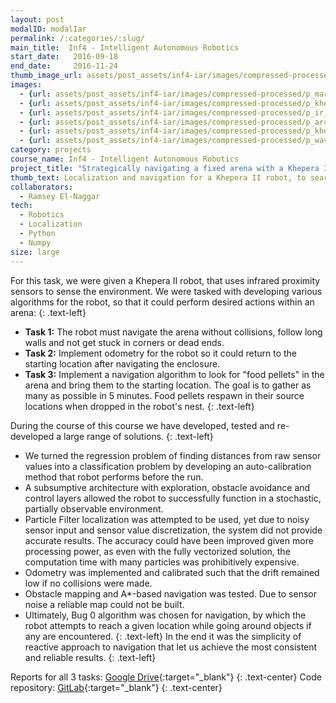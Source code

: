 ```yaml
---
layout: post
modalID: modalIar
permalink: /:categories/:slug/
main_title:  Inf4 - Intelligent Autonomous Robotics
start_date:   2016-09-18
end_date:     2016-11-24
thumb_image_url: assets/post_assets/inf4-iar/images/compressed-processed/p_khepera.png
images:
  - {url: assets/post_assets/inf4-iar/images/compressed-processed/p_marked_map.png, caption: "Final map of the arena, used for Task 3. Nest is the official starting locations of the robot that it starts from (any orientation) and points are locations with 'food'. Robot needed to find food locations and bring the pellet to the nest. Pickup and dropping of the pellets were signaled by the arbiter with the press of the space bar.", id: p_marked_map}
  - {url: assets/post_assets/inf4-iar/images/compressed-processed/p_khepera.png, caption: "The Khepera II robot from up close. The black patches on the front and sides are the IR sensors.", id: p_khepera}
  - {url: assets/post_assets/inf4-iar/images/compressed-processed/p_ir_sensors.png, caption: "Sketch of IR sensors placement on the Khepera II robot.", id: p_ir_sensors}
  - {url: assets/post_assets/inf4-iar/images/compressed-processed/p_architecture.png, caption: "Flowchart depicting different components of our system for controlling the robot.", id: p_architecture}
  - {url: assets/post_assets/inf4-iar/images/compressed-processed/p_khepera_in_arena.png, caption: "Snapshot of Khepera navigating the arena.", id: p_khepera_in_arena}
  - {url: assets/post_assets/inf4-iar/images/compressed-processed/p_wave_graph.png, caption: "Experiments of particle filter-based navigation. As soon as the map layout was fixed (Task 3), we created a map of the arena, so the particle filter localization could be used.", id: p_wave_graph}
category: projects
course_name: Inf4 - Intelligent Autonomous Robotics
project_title: "Strategically navigating a fixed arena with a Khepera II"
thumb_text: Localization and navigation for a Khepera II robot, to search an obstacle course for "food" and home return
collaborators:
  - Ramsey El-Naggar
tech:
  - Robotics
  - Localization
  - Python
  - Numpy
size: large
---
```


<div class="post-content-markdown">

For this task, we were given a Khepera II robot, that uses infrared proximity sensors to sense the environment. We were tasked with developing various algorithms for the robot, so that it could perform desired actions within an arena:
{: .text-left}
* **Task 1:** The robot must navigate the arena without collisions, follow long walls and not get stuck in corners or dead ends.
* **Task 2:** Implement odometry for the robot so it could return to the starting location after navigating the enclosure.
* **Task 3:** Implement a navigation algorithm to look for "food pellets" in the arena and bring them to the starting location. The goal is to gather as many as possible in 5 minutes. Food pellets respawn in their source locations when dropped in the robot's nest.
{: .text-left}

During the course of this course we have developed, tested and re-developed a large range of solutions.
{: .text-left}
* We turned the regression problem of finding distances from raw sensor values into a classification problem by developing an auto-calibration method that robot performs before the run.
* A subsumptive architecture with exploration, obstacle avoidance and control layers allowed the robot to successfully function in a stochastic, partially observable environment.
* Particle Filter localization was attempted to be used, yet due to noisy sensor input and sensor value discretization, the system did not provide accurate results. The accuracy could have been improved given more processing power, as even with the fully vectorized solution, the computation time with many particles was prohibitively expensive.
* Odometry was implemented and calibrated such that the drift remained low if no collisions were made.
* Obstacle mapping and A\*-based navigation was tested. Due to sensor noise a reliable map could not be built.
* Ultimately, Bug 0 algorithm was chosen for navigation, by which the robot attempts to reach a given location while going around objects if any are encountered.
{: .text-left}
In the end it was the simplicity of reactive approach to navigation that let us achieve the most consistent and reliable results.
{: .text-left}

Reports for all 3 tasks: [Google Drive](https://drive.google.com/open?id=1NFmrsW8NIIT-TGLA41VM5yh5Kz3KCo_u){:target="_blank"}
{: .text-center}
Code repository: [GitLab](https://gitlab.com/iar/iar){:target="_blank"}
{: .text-center}

</div>
